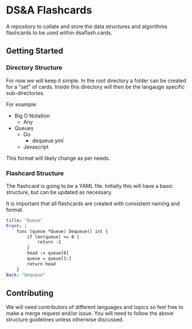 # DS&A Flashcards

A repository to collate and store the data structures and algorithms flashcards to be used within dsaflash.cards.

## Getting Started

### Directory Structure

For now we will keep it simple. 
In the root directory a folder can be created for a "set" of cards. 
Inside this directory will then be the langauge specific sub-directories.

For example:

* Big O Notation
    * Any
* Queues
    * Go
        * dequeue.yml
    * Javascript

This format will likely change as per needs.

### Flashcard Structure

The flashcard is going to be a YAML file.
Initially this will have a basic structure, but can be updated as necessary. 

It is important that all flashcards are created with consistent naming and format.

```yaml
title: "Queue"
Front: |
    func (queue *Queue) Dequeue() int {
        if len(queue) <= 0 {
            return -1
        }
        head := queue[0]
        queue = queue[1:]
        return head
    }
Back: "Dequeue"
```

## Contributing

We will need contributors of different languages and topics so feel free to make a merge request and/or issue. 
You will need to follow the above structure guidelines unless otherwise discussed.